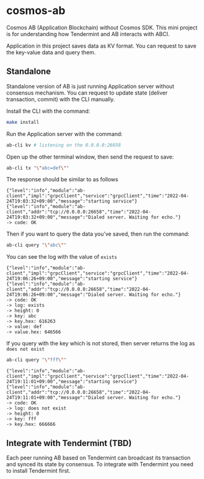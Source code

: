 # cosmos-ab

Cosmos AB (Application Blockchain) without Cosmos SDK. This mini project is for understanding how Tendermint and AB interacts with ABCI.

Application in this project saves data as KV format. You can request to save the key-value data and query them. 

## Standalone

Standalone version of AB is just running Application server without consensus mechanism. You can request to update state (deliver transaction, commit) with the CLI manually.

Install the CLI with the command:

```bash
make install
```

Run the Application server with the command:

```bash
ab-cli kv # listening on the 0.0.0.0:26658
```

Open up the other terminal window, then send the request to save:

```bash
ab-cli tx "\"abc=def\""
```
The response should be similar to as follows
```text
{"level":"info","module":"ab-client","impl":"grpcClient","service":"grpcClient","time":"2022-04-24T19:03:32+09:00","message":"starting service"}
{"level":"info","module":"ab-client","addr":"tcp://0.0.0.0:26658","time":"2022-04-24T19:03:32+09:00","message":"Dialed server. Waiting for echo."}
-> code: OK
```

Then if you want to query the data you've saved, then run the command:
```bash
ab-cli query "\"abc\""
```
You can see the log with the value of `exists`
```text
{"level":"info","module":"ab-client","impl":"grpcClient","service":"grpcClient","time":"2022-04-24T19:06:26+09:00","message":"starting service"}
{"level":"info","module":"ab-client","addr":"tcp://0.0.0.0:26658","time":"2022-04-24T19:06:26+09:00","message":"Dialed server. Waiting for echo."}
-> code: OK
-> log: exists
-> height: 0
-> key: abc
-> key.hex: 616263
-> value: def
-> value.hex: 646566
```

If you query with the key which is not stored, then server returns the log as `does not exist`

```bash
ab-cli query "\"fff\""
```
```text
{"level":"info","module":"ab-client","impl":"grpcClient","service":"grpcClient","time":"2022-04-24T19:11:01+09:00","message":"starting service"}
{"level":"info","module":"ab-client","addr":"tcp://0.0.0.0:26658","time":"2022-04-24T19:11:01+09:00","message":"Dialed server. Waiting for echo."}
-> code: OK
-> log: does not exist
-> height: 0
-> key: fff
-> key.hex: 666666
```

## Integrate with Tendermint (TBD)

Each peer running AB based on Tendermint can broadcast its transaction and synced its state by consensus. To integrate with Tendermint you need to install Tendermint first.

